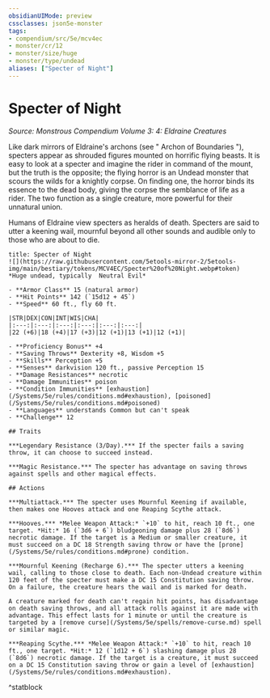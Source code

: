 ```yaml
---
obsidianUIMode: preview
cssclasses: json5e-monster
tags:
- compendium/src/5e/mcv4ec
- monster/cr/12
- monster/size/huge
- monster/type/undead
aliases: ["Specter of Night"]
---
```

# Specter of Night
*Source: Monstrous Compendium Volume 3: 4: Eldraine Creatures*  

Like dark mirrors of Eldraine's archons (see " Archon of Boundaries "), specters appear as shrouded figures mounted on horrific flying beasts. It is easy to look at a specter and imagine the rider in command of the mount, but the truth is the opposite; the flying horror is an Undead monster that scours the wilds for a knightly corpse. On finding one, the horror binds its essence to the dead body, giving the corpse the semblance of life as a rider. The two function as a single creature, more powerful for their unnatural union.

Humans of Eldraine view specters as heralds of death. Specters are said to utter a keening wail, mournful beyond all other sounds and audible only to those who are about to die.

```ad-statblock
title: Specter of Night
![](https://raw.githubusercontent.com/5etools-mirror-2/5etools-img/main/bestiary/tokens/MCV4EC/Specter%20of%20Night.webp#token)
*Huge undead, typically  Neutral Evil*

- **Armor Class** 15 (natural armor)
- **Hit Points** 142 (`15d12 + 45`)
- **Speed** 60 ft., fly 60 ft.

|STR|DEX|CON|INT|WIS|CHA|
|:---:|:---:|:---:|:---:|:---:|:---:|
|22 (+6)|18 (+4)|17 (+3)|12 (+1)|13 (+1)|12 (+1)|

- **Proficiency Bonus** +4
- **Saving Throws** Dexterity +8, Wisdom +5
- **Skills** Perception +5
- **Senses** darkvision 120 ft., passive Perception 15
- **Damage Resistances** necrotic
- **Damage Immunities** poison
- **Condition Immunities** [exhaustion](/Systems/5e/rules/conditions.md#exhaustion), [poisoned](/Systems/5e/rules/conditions.md#poisoned)
- **Languages** understands Common but can't speak
- **Challenge** 12

## Traits

***Legendary Resistance (3/Day).*** If the specter fails a saving throw, it can choose to succeed instead.

***Magic Resistance.*** The specter has advantage on saving throws against spells and other magical effects.

## Actions

***Multiattack.*** The specter uses Mournful Keening if available, then makes one Hooves attack and one Reaping Scythe attack.

***Hooves.*** *Melee Weapon Attack:* `+10` to hit, reach 10 ft., one target. *Hit:* 16 (`3d6 + 6`) bludgeoning damage plus 28 (`8d6`) necrotic damage. If the target is a Medium or smaller creature, it must succeed on a DC 18 Strength saving throw or have the [prone](/Systems/5e/rules/conditions.md#prone) condition.

***Mournful Keening (Recharge 6).*** The specter utters a keening wail, calling to those close to death. Each non-Undead creature within 120 feet of the specter must make a DC 15 Constitution saving throw. On a failure, the creature hears the wail and is marked for death.

A creature marked for death can't regain hit points, has disadvantage on death saving throws, and all attack rolls against it are made with advantage. This effect lasts for 1 minute or until the creature is targeted by a [remove curse](/Systems/5e/spells/remove-curse.md) spell or similar magic.

***Reaping Scythe.*** *Melee Weapon Attack:* `+10` to hit, reach 10 ft., one target. *Hit:* 12 (`1d12 + 6`) slashing damage plus 28 (`8d6`) necrotic damage. If the target is a creature, it must succeed on a DC 15 Constitution saving throw or gain a level of [exhaustion](/Systems/5e/rules/conditions.md#exhaustion).
```
^statblock